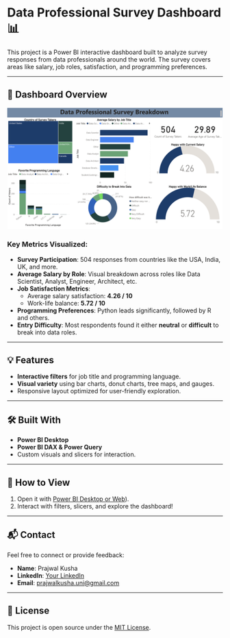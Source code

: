 # Data Professional Survey Dashboard 📊

This project is a Power BI interactive dashboard built to analyze survey responses from data professionals around the world. The survey covers areas like salary, job roles, satisfaction, and programming preferences.

---

## 📌 Dashboard Overview

![Dashboard Screenshot](DataProfSurvey.png)

### Key Metrics Visualized:
- **Survey Participation**: 504 responses from countries like the USA, India, UK, and more.
- **Average Salary by Role**: Visual breakdown across roles like Data Scientist, Analyst, Engineer, Architect, etc.
- **Job Satisfaction Metrics**:
  - Average salary satisfaction: **4.26 / 10**
  - Work-life balance: **5.72 / 10**
- **Programming Preferences**: Python leads significantly, followed by R and others.
- **Entry Difficulty**: Most respondents found it either **neutral** or **difficult** to break into data roles.

---

## 💡 Features

- **Interactive filters** for job title and programming language.
- **Visual variety** using bar charts, donut charts, tree maps, and gauges.
- Responsive layout optimized for user-friendly exploration.

---

## 🛠 Built With

- **Power BI Desktop**
- **Power BI DAX & Power Query**
- Custom visuals and slicers for interaction.

---

## 🚀 How to View

1. Open it with [Power BI Desktop or Web](https://app.powerbi.com/groups/me/reports/8bd50852-81a8-4c11-8780-a40626bfa8cb/3aaf2d03390fcea4ba45?experience=power-bi)).
2. Interact with filters, slicers, and explore the dashboard!

---

## 📬 Contact

Feel free to connect or provide feedback:

- **Name**: Prajwal Kusha
- **LinkedIn**: [Your LinkedIn](in/prajwal-kusha)
- **Email**: [prajwalkusha.uni@gmail.com](url)

---

## 📄 License

This project is open source under the [MIT License](LICENSE).
